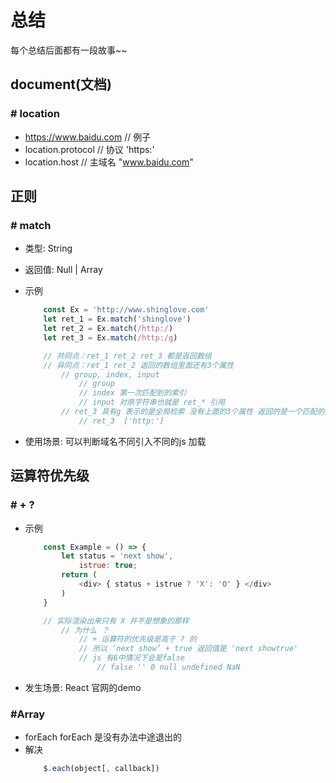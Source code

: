 # 总结

每个总结后面都有一段故事~~

## document(文档)

### # location

+ https://www.baidu.com // 例子
+ location.protocol // 协议 'https:'
+ location.host // 主域名 "www.baidu.com"

## 正则

### # match

+ 类型: String
+ 返回值: Null | Array
+ 示例

    ```js
        const Ex = 'http://www.shinglove.com'
        let ret_1 = Ex.match('shinglove')
        let ret_2 = Ex.match(/http:/)
        let ret_3 = Ex.match(/http:/g)

        // 共同点：ret_1 ret_2 ret_3 都是返回数组
        // 异同点：ret_1 ret_2 返回的数组里面还有3个属性
            // group, index, input
                // group
                // index 第一次匹配到的索引
                // input 对原字符串也就是 ret_* 引用
            // ret_3 具有g 表示的是全局检索 没有上面的3个属性 返回的是一个匹配的数据
                // ret_3  ['http:']
    ```

+ 使用场景: 可以判断域名不同引入不同的js 加载

## 运算符优先级

### # + ?

+ 示例

    ```js
        const Example = () => {
            let status = 'next show',
                istrue: true;
            return (
                <div> { status + istrue ? 'X': 'O' } </div>
            )
        }

        // 实际渲染出来只有 X 并不是想象的那样
            // 为什么 ？
                // + 运算符的优先级是高于 ? 的
                // 所以 ‘next show’ + true 返回值是 'next showtrue'
                // js 有6中情况下会是false
                    // false '' 0 null undefined NaN
    ```

+ 发生场景: React 官网的demo

### #Array

+ forEach
    forEach 是没有办法中途退出的
+ 解决
    ```js
        $.each(object[, callback])
        
    ```